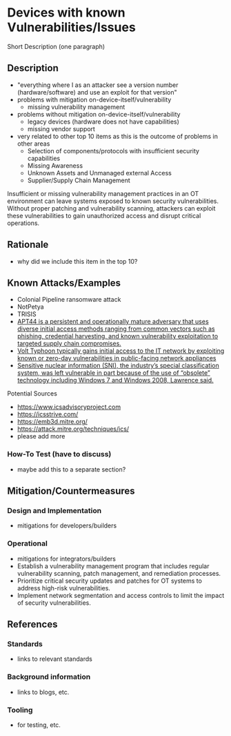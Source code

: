# Devices with known Vulnerabilities/Issues

Short Description (one paragraph)

## Description

  - "everything where I as an attacker see a version number (hardware/software) and use an exploit for that version"
  - problems with mitigation on-device-itself/vulnerability
    - missing vulnerability management
  - problems without mitigation on-device-itself/vulnerability
    - legacy devices (hardware does not have capabilities)
    - missing vendor support
  - very related to other top 10 items as this is the outcome of problems in other areas
    - Selection of components/protocols with insufficient security capabilities
    - Missing Awareness
    - Unknown Assets and Unmanaged external Access
    - Supplier/Supply Chain Management

Insufficient or missing vulnerability management practices in an OT environment can leave systems exposed to known security vulnerabilities. Without proper patching and vulnerability scanning, attackers can exploit these vulnerabilities to gain unauthorized access and disrupt critical operations.

## Rationale

- why did we include this item in the top 10?

## Known Attacks/Examples

- Colonial Pipeline ransomware attack
- NotPetya
- TRISIS
- [APT44 is a persistent and operationally mature adversary that uses diverse initial access methods ranging from common vectors such as phishing, credential harvesting, and known vulnerability exploitation to targeted supply chain compromises.](https://services.google.com/fh/files/misc/apt44-unearthing-sandworm.pdf)
- [Volt Typhoon typically gains initial access to the IT network by exploiting known or zero-day vulnerabilities in public-facing network appliances](https://www.cisa.gov/news-events/cybersecurity-advisories/aa24-038a)
- [Sensitive nuclear information (SNI), the industry’s special classification system, was left vulnerable in part because of the use of “obsolete” technology including Windows 7 and Windows 2008, Lawrence said.](https://www.theguardian.com/business/article/2024/aug/08/sellafield-apologises-guilty-plea-security-failings-nuclear)

Potential Sources

- <https://www.icsadvisoryproject.com>
- <https://icsstrive.com/>
- <https://emb3d.mitre.org/>
- <https://attack.mitre.org/techniques/ics/>
- please add more

### How-To Test (have to discuss)

- maybe add this to a separate section?

## Mitigation/Countermeasures

### Design and Implementation

- mitigations for developers/builders

### Operational

- mitigations for integrators/builders
- Establish a vulnerability management program that includes regular vulnerability scanning, patch management, and remediation processes.
- Prioritize critical security updates and patches for OT systems to address high-risk vulnerabilities.
- Implement network segmentation and access controls to limit the impact of security vulnerabilities.

## References

### Standards

- links to relevant standards

### Background information

- links to blogs, etc.

### Tooling

- for testing, etc.
